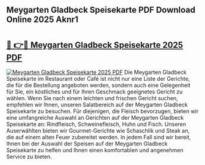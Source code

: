 ## Meygarten Gladbeck Speisekarte PDF Download Online 2025 Aknr1

# <h2><a href="http://gc5lz0y.nevu.top/?p=Meygarten+Gladbeck+Speisekarte">🔗 👉🔴 Meygarten Gladbeck Speisekarte 2025 PDF</a></h2>

[![Meygarten Gladbeck Speisekarte 2025 PDF](https://i.imgur.com/dBaPXMq.png)](http://gc5lz0y.nevu.top/?p=Meygarten+Gladbeck+Speisekarte)
Die Meygarten Gladbeck Speisekarte im Restaurant oder Café ist nicht nur eine Liste der Gerichte, die für die Bestellung angeboten werden, sondern auch eine Gelegenheit für Sie, ein köstliches und für Ihren Geschmack geeignetes Gericht zu wählen. Wenn Sie nach einem leichten und frischen Gericht suchen, empfehlen wir Ihnen, unseren Salatbereich auf der Meygarten Gladbeck Speisekarte zu besuchen. Für diejenigen, die Fleisch bevorzugen, bieten wir eine umfangreiche Auswahl an Gerichten auf der Meygarten Gladbeck Speisekarte an: Rindfleisch, Schweinefleisch, Huhn und Fisch. Unseren Auserwählten bieten wir Gourmet-Gerichte wie Schaschlik und Steak an, die auf einem alten Feuer zubereitet werden. In jedem Fall sind wir bereit, Ihnen bei der Auswahl der Speisen auf der Meygarten Gladbeck Speisekarte zu helfen und Ihnen einen komfortablen und angenehmen Service zu bieten.
